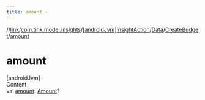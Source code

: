 ```yaml
---
title: amount -
---
```

//[link](../../../../index.md)/[com.tink.model.insights](../../../index.md)/[[androidJvm]InsightAction](../../index.md)/[Data](../index.md)/[CreateBudget](index.md)/[amount](amount.md)



# amount  
[androidJvm]  
Content  
val [amount](amount.md): [Amount](../../../../com.tink.model.misc/[android-jvm]-amount/index.md)?  



